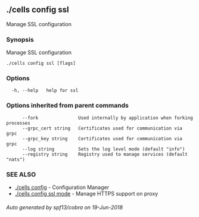 ## ./cells config ssl

Manage SSL configuration

### Synopsis

Manage SSL configuration

```
./cells config ssl [flags]
```

### Options

```
  -h, --help   help for ssl
```

### Options inherited from parent commands

```
      --fork               Used internally by application when forking processes
      --grpc_cert string   Certificates used for communication via grpc
      --grpc_key string    Certificates used for communication via grpc
      --log string         Sets the log level mode (default "info")
      --registry string    Registry used to manage services (default "nats")
```

### SEE ALSO

* [./cells config](./cells-config)	 - Configuration Manager
* [./cells config ssl mode](./cells-config-ssl-mode)	 - Manage HTTPS support on proxy

###### Auto generated by spf13/cobra on 19-Jun-2018
